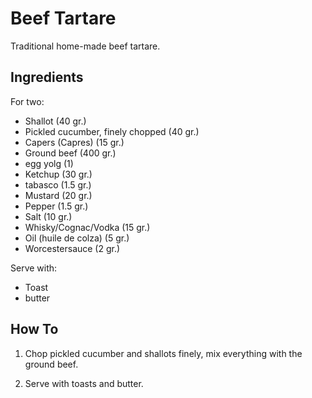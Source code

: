 Beef Tartare
============

Traditional home-made beef tartare.

Ingredients
-----------

For two:

* Shallot (40 gr.)
* Pickled cucumber, finely chopped (40 gr.)
* Capers (Capres) (15 gr.)
* Ground beef (400 gr.)
* egg yolg (1)
* Ketchup (30 gr.)
* tabasco (1.5 gr.)
* Mustard (20 gr.)
* Pepper (1.5 gr.)
* Salt (10 gr.)
* Whisky/Cognac/Vodka (15 gr.)
* Oil (huile de colza) (5 gr.)
* Worcestersauce (2 gr.)

Serve with:
* Toast
* butter

How To
------

1. Chop pickled cucumber and shallots finely, mix everything with the ground beef.

2. Serve with toasts and butter.
